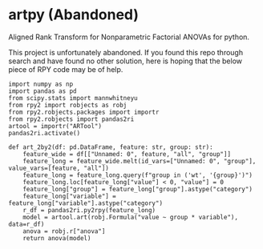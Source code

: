 # artpy (Abandoned)

Aligned Rank Transform for Nonparametric Factorial ANOVAs for python.

This project is unfortunately abandoned.
If you found this repo through search and have found no other solution, here is hoping that the below piece of RPY code may be of help.

```python3
import numpy as np
import pandas as pd
from scipy.stats import mannwhitneyu
from rpy2 import robjects as robj
from rpy2.robjects.packages import importr
from rpy2.robjects import pandas2ri
artool = importr("ARTool")
pandas2ri.activate()

def art_2by2(df: pd.DataFrame, feature: str, group: str):
    feature_wide = df[["Unnamed: 0", feature, "all", "group"]]
    feature_long = feature_wide.melt(id_vars=["Unnamed: 0", "group"], value_vars=[feature, "all"])
    feature_long = feature_long.query(f"group in ('wt', '{group}')")
    feature_long.loc[feature_long["value"] < 0, "value"] = 0
    feature_long["group"] = feature_long["group"].astype("category")
    feature_long["variable"] = feature_long["variable"].astype("category")
    r_df = pandas2ri.py2rpy(feature_long)
    model = artool.art(robj.Formula("value ~ group * variable"), data=r_df)
    anova = robj.r["anova"]
    return anova(model)
```
